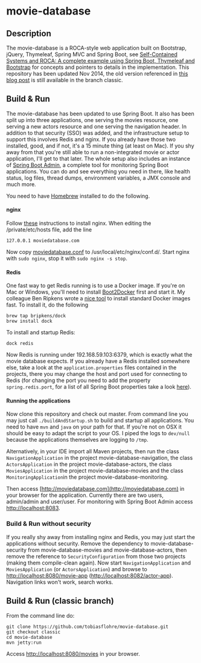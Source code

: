 movie-database
==============

## Description

The movie-database is a ROCA-style web application built on Bootstrap, jQuery, Thymeleaf, Spring MVC and Spring Boot, see [Self-Contained Systems and ROCA: A complete example using Spring Boot, Thymeleaf and Bootstrap](https://blog.codecentric.de/en/2015/01/self-contained-systems-roca-complete-example-using-spring-boot-thymeleaf-bootstrap/) for concepts and pointers to details in the implementation. 
This repository has been updated Nov 2014, the old version referenced in [this blog post](http://blog.codecentric.de/en/2013/01/a-real-roca-using-bootstrap-jquery-thymeleaf-spring-hateoas-and-spring-mvc/) is still available in the branch classic.

## Build & Run
The movie-database has been updated to use Spring Boot. It also has been split up into three applications, one serving the movies resource, one serving a new actors resource and one serving the navigation header. In addition to that security (SSO) was added, and the infrastructure setup to support this involves Redis and nginx. If you already have those two installed, good, and if not, it's a 15 minute thing (at least on Mac). If you shy away from that you're still able to run a non-integrated movie or actor application, I'll get to that later. The whole setup also includes an instance of [Spring Boot Admin](https://github.com/codecentric/spring-boot-admin), a complete tool for monitoring Spring Boot applications. You can do and see everything you need in there, like health status, log files, thread dumps, environment variables, a JMX console and much more.

You need to have [Homebrew](http://brew.sh/) installed to do the following.

#### nginx
Follow [these](https://gist.github.com/netpoetica/5879685) instructions to install nginx. When editing the /private/etc/hosts file, add the line

    127.0.0.1 moviedatabase.com
Now copy [moviedatabase.conf](https://github.com/tobiasflohre/movie-database/blob/master/moviedatabase.conf) to /usr/local/etc/nginx/conf.d/. Start nginx with `sudo nginx`, stop it with `sudo nginx -s stop`.

#### Redis
One fast way to get Redis running is to use a Docker image. If you're on Mac or Windows, you'll need to install [Boot2Docker](http://boot2docker.io/) first and start it. My colleague Ben Ripkens wrote a [nice tool](https://github.com/bripkens/dock) to install standard Docker images fast. To install it, do the following

    brew tap bripkens/dock
    brew install dock
To install and startup Redis:

    dock redis
Now Redis is running under 192.168.59.103:6379, which is exactly what the movie database expects. If you already have a Redis installed somewhere else, take a look at the `application.properties` files contained in the projects, there you may change the host and port used for connecting to Redis (for changing the port you need to add the property `spring.redis.port`, for a list of all Spring Boot properties take a look [here](http://docs.spring.io/spring-boot/docs/current/reference/htmlsingle/#common-application-properties)).

#### Running the applications

Now clone this repository and check out master. From command line you may just call `./buildAndStartup.sh` to build and startup all applications. You need to have `mvn` and `java` on your path for that. If you're not on OSX it should be easy to adapt the script to your OS. I piped the logs to `dev/null` because the applications themselves are logging to `/tmp`.

Alternatively, in your IDE import all Maven projects, then run the class `NavigationApplication` in the project movie-database-navigation, the class `ActorsApplication` in the project movie-database-actors, the class `MoviesApplication` in the project movie-database-movies and the class `MonitoringApplication`in the project movie-database-monitoring. 

Then access [http://moviedatabase.com](http://moviedatabase.com) in your browser for the application. Currently there are two users, admin/admin and user/user. For monitoring with Spring Boot Admin access [http://localhost:8083](http://localhost:8083).

### Build & Run without security
If you really shy away from installing nginx and Redis, you may just start the applications without security. Remove the dependency to movie-database-security from movie-database-movies and movie-database-actors, then remove the reference to `SecurityConfiguration` from those two projects (making them compile-clean again). Now start `NavigationApplication` and `MoviesApplication` (or `ActorsApplication`) and browse to [http://localhost:8080/movie-app](http://localhost:8080/movie-app) ([http://localhost:8082/actor-app](http://localhost:8082/actor-app)). Navigation links won't work, search works. 

## Build & Run (classic branch)

From the command line do:

    git clone https://github.com/tobiasflohre/movie-database.git
    git checkout classic
    cd movie-database
    mvn jetty:run

Access [http://localhost:8080/movies](http://localhost:8080/movies) in your browser.
